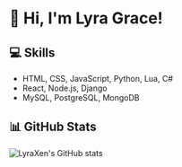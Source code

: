 # 👋 Hi, I'm Lyra Grace!

## 💻 Skills

- HTML, CSS, JavaScript, Python, Lua, C#
- React, Node.js, Django
- MySQL, PostgreSQL, MongoDB

## 📊 GitHub Stats

![LyraXen's GitHub stats](https://github-readme-stats.vercel.app/api?username=LyraXen&show_icons=true&theme=radical)
